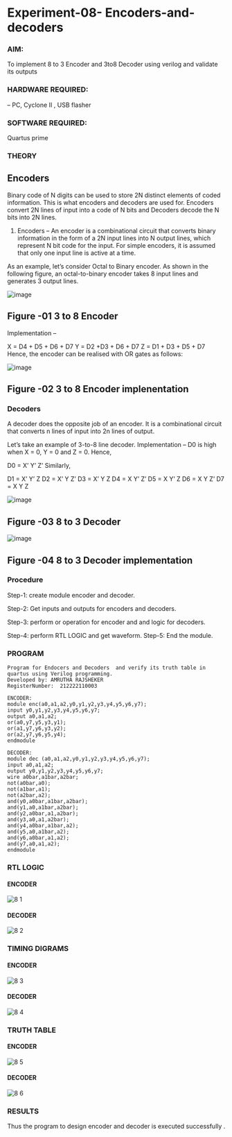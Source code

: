 # Experiment-08- Encoders-and-decoders 
### AIM: 
To implement 8 to 3 Encoder and  3to8 Decoder using verilog and validate its outputs
### HARDWARE REQUIRED:  
– PC, Cyclone II , USB flasher
### SOFTWARE REQUIRED:   
Quartus prime

### THEORY 

## Encoders
Binary code of N digits can be used to store 2N distinct elements of coded information. This is what encoders and decoders are used for. Encoders convert 2N lines of input into a code of N bits and Decoders decode the N bits into 2N lines.

1. Encoders –
An encoder is a combinational circuit that converts binary information in the form of a 2N input lines into N output lines, which represent N bit code for the input. For simple encoders, it is assumed that only one input line is active at a time.

As an example, let’s consider Octal to Binary encoder. As shown in the following figure, an octal-to-binary encoder takes 8 input lines and generates 3 output lines.

![image](https://user-images.githubusercontent.com/36288975/171543588-bc0746df-a173-4b35-989e-5fb7d385fe8a.png)
## Figure -01 3 to 8 Encoder 
Implementation –

X = D4 + D5 + D6 + D7
Y = D2 +D3 + D6 + D7
Z = D1 + D3 + D5 + D7 
Hence, the encoder can be realised with OR gates as follows:


![image](https://user-images.githubusercontent.com/36288975/171543740-68403b82-aa93-4c98-9343-f32b14885a2e.png)
## Figure -02 3 to 8 Encoder implenentation 

### Decoders 
A decoder does the opposite job of an encoder. It is a combinational circuit that converts n lines of input into 2n lines of output.

Let’s take an example of 3-to-8 line decoder.
Implementation –
D0 is high when X = 0, Y = 0 and Z = 0. Hence,

D0 = X’ Y’ Z’ 
Similarly,

D1 = X’ Y’ Z
D2 = X’ Y Z’
D3 = X’ Y Z
D4 = X Y’ Z’
D5 = X Y’ Z
D6 = X Y Z’
D7 = X Y Z 


![image](https://user-images.githubusercontent.com/36288975/171543978-ee2d0671-2846-40a1-8705-507fd6287a49.png)
## Figure -03 8 to 3 Decoder 



![image](https://user-images.githubusercontent.com/36288975/171543866-5a6eace6-8683-49d7-9c4f-a7cb30ec3035.png)
## Figure -04 8 to 3 Decoder implementation 

### Procedure
Step-1: create module encoder and decoder. 

Step-2: Get inputs and outputs for encoders and decoders. 

Step-3: perform or operation for encoder and and logic for decoders. 

Step-4: perform RTL LOGIC and get waveform. Step-5: End the module.



### PROGRAM 
```
Program for Endocers and Decoders  and verify its truth table in quartus using Verilog programming.
Developed by: AMRUTHA RAJSHEKER
RegisterNumber:  212222110003

ENCODER:
module enc(a0,a1,a2,y0,y1,y2,y3,y4,y5,y6,y7);
input y0,y1,y2,y3,y4,y5,y6,y7;
output a0,a1,a2;
or(a0,y7,y5,y3,y1);
or(a1,y7,y6,y3,y2);
or(a2,y7,y6,y5,y4);
endmodule 

DECODER:
module dec (a0,a1,a2,y0,y1,y2,y3,y4,y5,y6,y7);
input a0,a1,a2;
output y0,y1,y2,y3,y4,y5,y6,y7;
wire a0bar,a1bar,a2bar;
not(a0bar,a0);
not(a1bar,a1);
not(a2bar,a2);
and(y0,a0bar,a1bar,a2bar);
and(y1,a0,a1bar,a2bar);
and(y2,a0bar,a1,a2bar);
and(y3,a0,a1,a2bar);
and(y4,a0bar,a1bar,a2);
and(y5,a0,a1bar,a2);
and(y6,a0bar,a1,a2);
and(y7,a0,a1,a2);
endmodule
```


### RTL LOGIC  
#### ENCODER
![8 1](https://github.com/AmruthaRajsheker/Experiment-08-Encoders-and-decoders-/assets/119475943/04cc1eb1-3c73-46f2-8b2b-83b3d4ef377f)

#### DECODER
![8 2](https://github.com/AmruthaRajsheker/Experiment-08-Encoders-and-decoders-/assets/119475943/b7133ba4-f3cf-46b8-86c6-4236a00aace9)






### TIMING DIGRAMS  
#### ENCODER
![8 3](https://github.com/AmruthaRajsheker/Experiment-08-Encoders-and-decoders-/assets/119475943/1c839a7e-68d5-4a2b-a7a1-0c591820cbd9)

#### DECODER
![8 4](https://github.com/AmruthaRajsheker/Experiment-08-Encoders-and-decoders-/assets/119475943/2c57c4d2-dcbe-4b3d-95eb-e3edbad65cb3)


### TRUTH TABLE 
#### ENCODER
![8 5](https://github.com/AmruthaRajsheker/Experiment-08-Encoders-and-decoders-/assets/119475943/c1dc5e21-846a-4934-918b-bc61d3d57c69)


#### DECODER
![8 6](https://github.com/AmruthaRajsheker/Experiment-08-Encoders-and-decoders-/assets/119475943/13831410-3939-4ca5-8cb3-b9ae1d67fb71)






### RESULTS 
Thus the program to design encoder and decoder is executed successfully .
